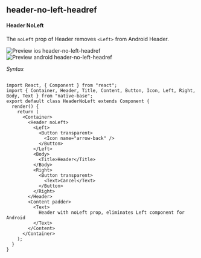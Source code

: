 ## header-no-left-headref
#### Header NoLeft

The <code>noLeft</code> prop of Header removes `<Left>` from Android Header.

![Preview ios header-no-left-headref](https://raw.githubusercontent.com/GeekyAnts/NativeBase-KitchenSink/v2.5.2/screenshots/ios/header-with-title.png)
![Preview android header-no-left-headref](https://raw.githubusercontent.com/GeekyAnts/NativeBase-KitchenSink/v2.5.2/screenshots/android/header-noleft.png)

*Syntax*

<pre class="line-numbers"><code class="language-jsx">
import React, { Component } from "react";
import { Container, Header, Title, Content, Button, Icon, Left, Right, Body, Text } from "native-base";
export default class HeaderNoLeft extends Component {
  render() {
    return (
      &lt;Container>
        &lt;Header noLeft>
          &lt;Left>
            &lt;Button transparent>
              &lt;Icon name="arrow-back" />
            &lt;/Button>
          &lt;/Left>
          &lt;Body>
            &lt;Title>Header&lt;/Title>
          &lt;/Body>
          &lt;Right>
            &lt;Button transparent>
              &lt;Text>Cancel&lt;/Text>
            &lt;/Button>
          &lt;/Right>
        &lt;/Header>
        &lt;Content padder>
          &lt;Text>
            Header with noLeft prop, eliminates Left component for Android
          &lt;/Text>
        &lt;/Content>
      &lt;/Container>
    );
  }
}</code></pre><br />